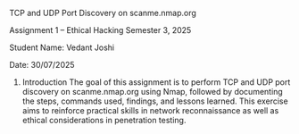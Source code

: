 TCP and UDP Port Discovery on scanme.nmap.org

Assignment 1 – Ethical Hacking Semester 3, 2025

Student Name: Vedant Joshi

Date: 30/07/2025

1. Introduction
The goal of this assignment is to perform TCP and UDP port discovery on scanme.nmap.org using Nmap, followed by documenting the steps, commands used, findings, and lessons learned. This exercise aims to reinforce practical skills in network reconnaissance as well as ethical considerations in penetration testing.
